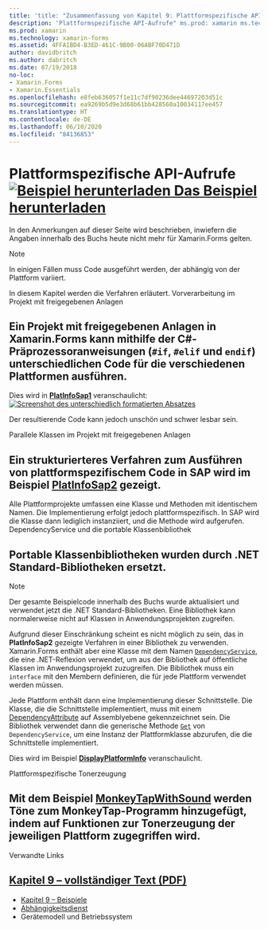 ```yaml
---
title: 'title: "Zusammenfassung von Kapitel 9: Plattformspezifische API-Aufrufe" description: "Erstellen von mobilen Apps mit Xamarin.Forms: Zusammenfassung von Kapitel 9.'
description: 'Plattformspezifische API-Aufrufe" ms.prod: xamarin ms.technology: xamarin-forms ms.assetid: 4FFA1BD4-B3ED-461C-9B00-06ABF70D471D author: davidbritch ms.author: dabritch ms.date: 07/19/2018 no-loc: [Xamarin.Forms, Xamarin.Essentials] Zusammenfassung von Kapitel 9.'
ms.prod: xamarin
ms.technology: xamarin-forms
ms.assetid: 4FFA1BD4-B3ED-461C-9B00-06ABF70D471D
author: davidbritch
ms.author: dabritch
ms.date: 07/19/2018
no-loc:
- Xamarin.Forms
- Xamarin.Essentials
ms.openlocfilehash: e8feb636057f1e11c7df90236dee44697203d51c
ms.sourcegitcommit: ea9269b5d9e3d68b61bb428560a10034117ee457
ms.translationtype: HT
ms.contentlocale: de-DE
ms.lasthandoff: 06/10/2020
ms.locfileid: "84136853"
---
```

# <a name="summary-of-chapter-9-platform-specific-api-calls"></a>Plattformspezifische API-Aufrufe [![Beispiel herunterladen](~/media/shared/download.png) Das Beispiel herunterladen](https://github.com/xamarin/xamarin-forms-book-samples/tree/master/Chapter09)

In den Anmerkungen auf dieser Seite wird beschrieben, inwiefern die Angaben innerhalb des Buchs heute nicht mehr für Xamarin.Forms gelten.

> [!NOTE] 
> In einigen Fällen muss Code ausgeführt werden, der abhängig von der Plattform variiert.

In diesem Kapitel werden die Verfahren erläutert. Vorverarbeitung im Projekt mit freigegebenen Anlagen

## <a name="preprocessing-in-the-shared-asset-project"></a>Ein Projekt mit freigegebenen Anlagen in Xamarin.Forms kann mithilfe der C#-Präprozessoranweisungen (`#if`, `#elif` und `endif`) unterschiedlichen Code für die verschiedenen Plattformen ausführen.

Dies wird in [**PlatInfoSap1**](https://github.com/xamarin/xamarin-forms-book-samples/tree/master/Chapter09/PlatInfoSap1) veranschaulicht: [![Screenshot des unterschiedlich formatierten Absatzes](images/ch09fg01-small.png "Gerätemodell und Betriebssystem")](images/ch09fg01-large.png#lightbox "Gerätemodell und Betriebssystem")

Der resultierende Code kann jedoch unschön und schwer lesbar sein.

Parallele Klassen im Projekt mit freigegebenen Anlagen

## <a name="parallel-classes-in-the-shared-asset-project"></a>Ein strukturierteres Verfahren zum Ausführen von plattformspezifischem Code in SAP wird im Beispiel [**PlatInfoSap2**](https://github.com/xamarin/xamarin-forms-book-samples/tree/master/Chapter09/PlatInfoSap2) gezeigt.

Alle Plattformprojekte umfassen eine Klasse und Methoden mit identischem Namen. Die Implementierung erfolgt jedoch plattformspezifisch. In SAP wird die Klasse dann lediglich instanziiert, und die Methode wird aufgerufen. DependencyService und die portable Klassenbibliothek

## <a name="dependencyservice-and-the-portable-class-library"></a>Portable Klassenbibliotheken wurden durch .NET Standard-Bibliotheken ersetzt.

> [!NOTE] 
> Der gesamte Beispielcode innerhalb des Buchs wurde aktualisiert und verwendet jetzt die .NET Standard-Bibliotheken. Eine Bibliothek kann normalerweise nicht auf Klassen in Anwendungsprojekten zugreifen.

Aufgrund dieser Einschränkung scheint es nicht möglich zu sein, das in **PlatInfoSap2** gezeigte Verfahren in einer Bibliothek zu verwenden. Xamarin.Forms enthält aber eine Klasse mit dem Namen [`DependencyService`](xref:Xamarin.Forms.DependencyService), die eine .NET-Reflexion verwendet, um aus der Bibliothek auf öffentliche Klassen im Anwendungsprojekt zuzugreifen. Die Bibliothek muss ein `interface` mit den Membern definieren, die für jede Plattform verwendet werden müssen.

Jede Plattform enthält dann eine Implementierung dieser Schnittstelle. Die Klasse, die die Schnittstelle implementiert, muss mit einem [DependencyAttribute](xref:Xamarin.Forms.DependencyAttribute) auf Assemblyebene gekennzeichnet sein. Die Bibliothek verwendet dann die generische Methode [`Get`](xref:Xamarin.Forms.DependencyService.Get*) von `DependencyService`, um eine Instanz der Plattformklasse abzurufen, die die Schnittstelle implementiert.

Dies wird im Beispiel [**DisplayPlatformInfo**](https://github.com/xamarin/xamarin-forms-book-samples/tree/master/Chapter09/DisplayPlatformInfo) veranschaulicht.

Plattformspezifische Tonerzeugung

## <a name="platform-specific-sound-generation"></a>Mit dem Beispiel [**MonkeyTapWithSound**](https://github.com/xamarin/xamarin-forms-book-samples/tree/master/Chapter09/MonkeyTapWithSound) werden Töne zum **MonkeyTap**-Programm hinzugefügt, indem auf Funktionen zur Tonerzeugung der jeweiligen Plattform zugegriffen wird.

Verwandte Links

## <a name="related-links"></a>[Kapitel 9 – vollständiger Text (PDF)](https://download.xamarin.com/developer/xamarin-forms-book/XamarinFormsBook-Ch09-Apr2016.pdf)

- [Kapitel 9 – Beispiele](https://github.com/xamarin/xamarin-forms-book-samples/tree/master/Chapter09)
- [Abhängigkeitsdienst](~/xamarin-forms/app-fundamentals/dependency-service/index.md)
- Gerätemodell und Betriebssystem
